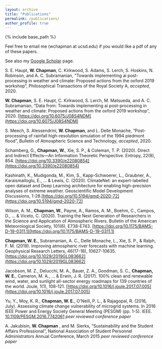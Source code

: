 ```yaml
---
layout: archive
title: "Publications"
permalink: /publications/
author_profile: true
---
```

<!-- 
{% if author.googlescholar %}
  You can also find my articles on <u><a href="{{author.googlescholar}}">my Google Scholar profile</a>.</u>
{% endif %}

{% include base_path %}

{% for post in site.publications reversed %}
  {% include archive-single.html %}
{% endfor %}

 -->

{% include base_path %}

Feel free to email me (wchapman at ucsd.edu) if you would like a pdf of any of these papers.

See also my [Google Scholar](https://scholar.google.com/citations?user=C1ox2CEAAAAJ&hl=en) page.

S. E. Haupt, **W. Chapman**, C. Kirkwood, S. Adams, S. Lerch, S. Hoskins, N. Robinson, and A. C. Subramanian, "Towards implementing ai post-processing in weather and climate: Proposed actions from the oxford 2019 workshop”, Philosophical Transactions of the Royal Society A, *accepted*, 2020.

**W. Chapman**, S. E. Haupt, C. Kirkwood, S. Lerch, M. Matsueda, and A. C. Subramanian, “Data from: Towards implementing ai post-processing in weather and climate: Proposed actions from the oxford 2019 workshop”, 2020. [https://doi.org/10.6075/J08S4NDM](https://doi.org/10.6075/J08S4NDM) 

S. Meech, S. Alessendrini, **W. Chapman**, and L. Delle Monache, “Post-processing of rainfall high-resolution simulation of the 1994 piedmont flood”, Bulletin of Atmospheric Science and
Technology, *accepted*, 2020.

Schamberg, G., **Chapman, W.**, Xie, S. P., & Coleman, T. P. (2020). Direct and Indirect Effects—An Information Theoretic Perspective. Entropy, 22(8), 854. [https://doi.org/10.3390/e22080854](https://doi.org/10.3390/e22080854)

Kashinath, K., Mudigonda, M., Kim, S., Kapp-Schwoerer, L., Graubner, A., Karaismailoglu, E., ... & Lewis, C. (2020). ClimateNet: an expert-labelled open dataset and Deep Learning architecture for enabling high-precision analyses of extreme weather. Geoscientific Model Development Discussions, 1-28.[https://doi.org/10.5194/gmd-2020-72](https://doi.org/10.5194/gmd-2020-72)

Wilson, A. M., **Chapman, W.**, Payne, A., Ramos, A. M., Boehm, C., Campos, D., ... & Viceto, C. (2020). Training the Next Generation of Researchers in the Science and Application of Atmospheric Rivers. Bulletin of the American Meteorological Society, 101(6), E738-E743. [https://doi.org/10.1175/BAMS-D-19-0311.1](https://doi.org/10.1175/BAMS-D-19-0311.1)

**Chapman, W. E.**, Subramanian, A. C., Delle Monache, L., Xie, S. P., & Ralph, F. M. (2019). Improving atmospheric river forecasts with machine learning. Geophysical Research Letters, 46(17-18), 10627-10635. [https://doi.org/10.1029/2019GL083662](https://doi.org/10.1029/2019GL083662)

Jacobson, M. Z., Delucchi, M. A., Bauer, Z. A., Goodman, S. C., **Chapman, W. E.**, Cameron, M. A., ... & Erwin, J. R. (2017). 100% clean and renewable wind, water, and sunlight all-sector energy roadmaps for 139 countries of the world. Joule, 1(1), 108-121. [https://doi.org/10.1016/j.joule.2017.07.005](https://doi.org/10.1016/j.joule.2017.07.005)

Yu, Y., Moy, K. R., **Chapman, W. E.**, O'Neill, P. L., & Rajagopal, R. (2016, July). Assessing climate change vulnerability of microgrid systems. In 2016 IEEE Power and Energy Society General Meeting (PESGM) (pp. 1-5). IEEE. [10.1109/PESGM.2016.7742061](https://ieeexplore.ieee.org/document/77420611) *peer reviewed conference paper*

A. Jakubisin, **W. Chapman** , and M. Sierks, “Sustainability and the Student Affairs Professional”, National Association of Student Personnel Administrators Annual Conference, March 2015 *peer reviewed conference paper*


